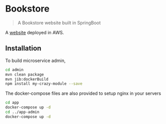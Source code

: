 # Bookstore
> A Bookstore website built in SpringBoot

A [website](http://ec2-54-157-39-180.compute-1.amazonaws.com) deployed in AWS.

## Installation

To build microservice admin,

```sh
cd admin
mvn clean package
mvn jib:dockerBuild
npm install my-crazy-module --save
```

The docker-compose files are also provided to setup nginx in your servers

```sh
cd app
docker-compose up -d
cd ../app-admin
docker-compose up -d
```
